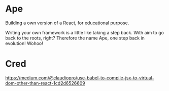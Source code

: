 # Ape

Building a own version of a React, for educational purpose. 

Writing your own framework is a little like taking a step back. With aim to
go back to the roots, right? 
Therefore the name Ape, one step back in evolution! Wohoo!

# Cred

https://medium.com/@claudiopro/use-babel-to-compile-jsx-to-virtual-dom-other-than-react-1cd2d6526609
